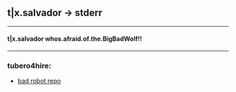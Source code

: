 ## t|x.salvador -> stderr
--------------------------------------------------
#### t|x.salvador whos.afraid.of.the.BigBadWolf!!
--------------------------------------------------

### tubero4hire:
- [bad robot repo](https://github.com/tixsalvador/pixyTrex)
